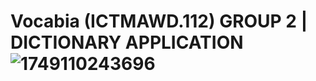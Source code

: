 # Vocabia (ICTMAWD.112) GROUP 2 | DICTIONARY APPLICATION![1749110243696](https://github.com/user-attachments/assets/5c767612-8136-4dc3-a668-60d98a9a7f75)

